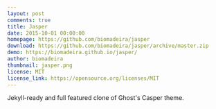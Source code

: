 ```yaml
---
layout: post
comments: true
title: Jasper
date: 2015-10-01 00:00:00
homepage: https://github.com/biomadeira/jasper
download: https://github.com/biomadeira/jasper/archive/master.zip
demo: https://biomadeira.github.io/jasper/
author: biomadeira
thumbnail: jasper.png
license: MIT
license_link: https://opensource.org/licenses/MIT
---
```


Jekyll-ready and full featured clone of Ghost's Casper theme.
